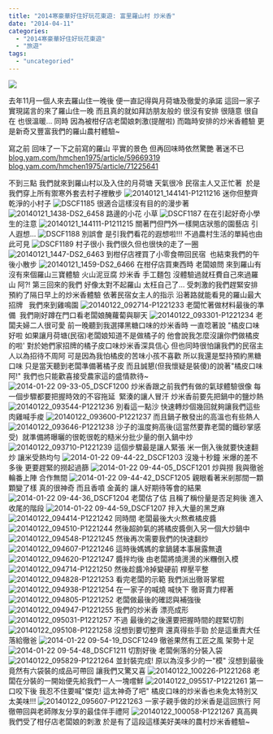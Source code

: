 ```yaml
---
title: "2014寒豪華好住好玩花東遊: 富里羅山村 炒米香"
date: "2014-04-11"
categories: 
  - "2014寒豪華好住好玩花東遊"
  - "旅遊"
tags: 
  - "uncategoried"
---
```


![](images/12198890035_d99ab227a5.jpg)

去年11月一個人來去羅山住一晚後 便一直記得與月荷塘及徹愛的承諾 這回一家子實現諾言的來了羅山住一晚 而且真的就如拜訪朋友般的 很沒有安排 很隨意 很自在 也很溫暖... 同時 因為被柑仔店老闆娘刺激(提醒啦) 而臨時安排的炒米香體驗 更是新奇又豐富我們的羅山農村體驗~

寫之前 回味了一下之前寫的羅山 平實的景色 但再回味時依然驚艷 著迷不已 [blog.yam.com/hmchen1975/article/59669319](http://blog.yam.com/hmchen1975/article/59669319) [blog.yam.com/hmchen1975/article/71225641](http://blog.yam.com/hmchen1975/article/71225641)

不到三點 我們就來到羅山村以及入住的月荷塘 天氣很冷 民宿主人又正忙著  於是我們穿上所有禦寒外套去村子裡散步 ![20140121_144141-P1211216](images/12198890035_d99ab227a5.jpg) 迷你但整齊乾淨的小村子 ![DSCF1185](images/12199507996_a848921442.jpg) 很適合這樣沒有目的的漫步著 ![20140121_1438-DS2_6458](images/12198890525_93d414eeb3.jpg) 路邊的小花 小草 ![DSCF1187](images/12199506426_34459e880d.jpg) 在在引起好奇小學生的注意 ![20140121_144111-P1211215](images/12199142553_50d7785757.jpg) 關著門但門外一樣開店狀態的園藝店 引人遐想... ![DSCF1188](images/12199136753_7a928fdaa0.jpg) 別誤會 是引我們看花的遐想啦!!! 不過農村生活的單純也由此可見 ![DSCF1189](images/12199136073_901d46d64e.jpg) 村子很小 我們很久但也很快的走了一圈 ![20140121_1447-DS2_6463](images/12198884805_30de8606d4.jpg) 到柑仔店裡買了小零食帶回民宿  也結束我們的午後小散步 ![20140121_1459-DS2_6466](images/12198882485_a8531be49d.jpg) 在柑仔店買東西時 老闆娘問 來到羅山有沒有來個羅山三寶體驗 火山泥豆腐 炒米香 手工麵包 沒體驗過就枉費自己來過羅山 阿?! 第三回來的我們 好像太對不起羅山 太枉自己了... 受刺激的我們趕緊安排預約了隔日早上的炒米香體驗 依著民宿女主人的指示 沿著路就能看見的羅山最大招牌   我們來到雞鳴園 ![20140122_092714-P1221233](images/12199125043_7aa13fd289.jpg) 老闆忙著做材料最後的準備  我們剛好蹲在門口看老闆娘醃蘿蔔與聊天 ![20140122_093301-P1221234](images/12198871785_de35e434b2.jpg) 老闆夫婦二人很可愛 前一晚聽到我選擇黑糖口味的炒米香時 一直唸著說 "橘皮口味好啦 如果讓月荷塘(民宿)老闆娘知道不是做橘子的 他會說我怎麼沒讓你們做橘皮的啦' 對於她們家招牌的橘子皮口味炒米香深具信心 但也同時很怕讓我們的民宿主人以為招待不周阿 可是因為我怕橘皮的苦味小孩不喜歡 所以我還是堅持預約黑糖口味 只是當天聽到老闆準備著橘子皮 而且誠懇(但我懷疑是裝傻)的說著"橘皮口味阿!" 我們也只能歡喜接受農家這的盛情款待~ ![2014-01-22 09-33-05_DSCF1200](images/12198871495_4f36c7424c.jpg) 炒米香跟之前我們有做的氣球體驗很像 每一個步驟都要把握時效的不容拖延  緊湊的讓人冒汗 炒米香前要先把鍋中的鹽炒熱 ![20140122_093544-P1221236](images/12199123223_53b7ea6264.jpg) 別看這一點沙 快速轉炒個幾回就夠讓我們這些肉雞喊手痠 ![20140122_093600-P1221237](images/12198870765_782e023e63.jpg) 而且鍋子散發出的高溫也有些熱人 ![20140122_093646-P1221238](images/12198870565_b93cf035fd.jpg) 沙子的溫度夠高後(這當然要靠老闆的鐵砂掌感受)  就準備將曝曬的很乾很乾的糙米分批少量的倒入鍋中炒 ![20140122_093710-P1221239](images/12199489086_c682738124.jpg) 這個步驟最是讓人緊張 米一倒入後就要快速翻炒 讓米受熱均勻 ![2014-01-22 09-44-22_DSCF1203](images/12199487426_1189ca2d0b.jpg) 沒幾十秒鐘 米爆的差不多後 更要趕緊的撈起過篩 ![2014-01-22 09-44-05_DSCF1201](images/12199121833_1962c7c63e.jpg) 炒與撈 我與徹爸 輪番上陣 合作無間 ![2014-01-22 09-44-42_DSCF1205](images/12198868165_46df29058d.jpg) 親眼看著米剎那間一顆顆變了樣 真的很神奇 而且香噴 金黃的 讓人好期待等會的結果 ![2014-01-22 09-44-36_DSCF1204](images/12198868245_24eb7269c5.jpg) 老闆估了估 且稱了稱份量是否足夠後 進入收尾的階段 ![2014-01-22 09-44-59_DSCF1207](images/12199284404_6265c2f48e.jpg) 拌入大量的黑芝麻 ![20140122_094414-P1221242](images/12199487846_2e40e7a35c.jpg) 同時間 老闆最後大火熬煮橘皮醬 ![20140122_094510-P1221244](images/12199485466_f3c80d29aa.jpg) 然後超帥氣的將橘皮醬倒入另一個大炒鍋中 ![20140122_094548-P1221245](images/12198866345_d9e03a9c29.jpg) 然後再次需要我們的快速翻炒 ![20140122_094607-P1221246](images/12199484906_0067b0477d.jpg) 這時後媽媽的拿鍋鏟本事展露無遺 ![20140122_094620-P1221247](images/12199117893_c6188d537c.jpg) 醬拌均後 由老闆將燒燙燙的米糰倒入模 ![20140122_094714-P1221250](images/12198864315_a2bd86a1d9.jpg) 然後趁醬冷掉變硬前 桿壓平整 ![20140122_094828-P1221253](images/12198863305_6397153ea7.jpg) 看完老闆的示範 我們派出徹哥掌棍 ![20140122_094938-P1221254](images/12198863135_82600af431.jpg) 在一家子的喊燒 喊快下 徹哥賣力桿著 ![20140122_094805-P1221252](images/12199482786_701a203ef6.jpg) 老闆做最後的確認與補強後 ![20140122_094947-P1221255](images/12199115133_c3d5c3b533.jpg) 我們的炒米香 漂亮成形 ![20140122_095031-P1221257](images/12198861925_19f1964122.jpg) 不過 最後的之後還要把握時間的趕緊切割 ![20140122_095108-P1221258](images/12199279054_8b6a6029c2.jpg) 沒想到要切整齊 還真得些手勁 於是這重責大任落給徹爸 ![2014-01-22 09-54-19_DSCF1249](images/12199112243_92516a621d.jpg) 徹爸果然有工匠之風 架勢十足 ![2014-01-22 09-54-48_DSCF1211](images/12199478376_4c0c362ebd.jpg) 切割好後 老闆俐落的分裝入袋 ![20140122_095829-P1221264](images/12199110013_5aed961566.jpg) 並封裝完成! 原以為沒多少的一"模" 沒想到最後竟然有六袋裝的成品可帶回 讓我們又驚又喜 ![20140122_100226-P1221268](images/12198856155_0b74bc6b80.jpg) 老闆在分裝的一開始便先給我們一人一塊嚐鮮 ![20140122_095517-P1221261](images/12199276264_72cd745f10.jpg) 第一口咬下後 我忍不住要喊"傑克! 這太神奇了吧" 橘皮口味的炒米香也未免太特別又太美味!!! ![20140122_095607-P1221263](images/12199110283_da10164311.jpg) 一家子親手做的炒米香是這回旅行 阿徹帶回與老師隊友分享的最佳伴手禮阿 ![20140122_100058-P1221267](images/12199108813_a3d892c653.jpg) 真高興 我們受了柑仔店老闆娘的刺激 於是有了這段這樣美好美味的農村炒米香體驗~
